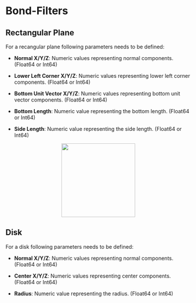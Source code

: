 # Bond-Filters

## Rectangular Plane

For a recangular plane following parameters needs to be defined:

- **Normal X/Y/Z**: Numeric values representing normal components. (Float64 or Int64)

- **Lower Left Corner X/Y/Z**: Numeric values representing lower left corner components. (Float64 or Int64)

- **Bottom Unit Vector X/Y/Z**: Numeric values representing bottom unit vector components. (Float64 or Int64)

- **Bottom Length**: Numeric value representing the bottom length. (Float64 or Int64)

- **Side Length**: Numeric value representing the side length. (Float64 or Int64)

<p align="center" style="font-size:0;"><img align="middle" src="https://gitlab.com/dlr-perihub/PeriLab.jl/-/raw/main/docs/src/assets/tikz/Discretization_BondFilters_RectangularPlane.pdf"height="200">
</p>



## Disk

For a disk following parameters needs to be defined:

- **Normal X/Y/Z**: Numeric values representing normal components. (Float64 or Int64)

- **Center X/Y/Z**: Numeric values representing center components. (Float64 or Int64)

- **Radius**: Numeric value representing the radius. (Float64 or Int64)